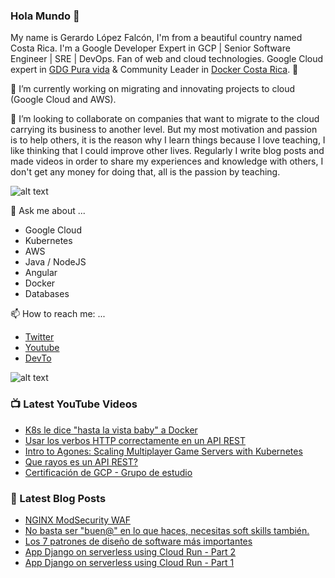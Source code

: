 ### Hola Mundo 👋
My name is Gerardo López Falcón, I'm from a beautiful country named Costa Rica. I'm a Google Developer Expert in GCP | Senior Software Engineer | SRE | DevOps. Fan of web and cloud technologies. Google Cloud expert in [GDG Pura vida](https://twitter.com/gdgpuravida) & Community Leader in [Docker Costa Rica](https://twitter.com/DockerTico). :rocket:

🔭 I’m currently working on migrating and innovating projects to cloud (Google Cloud and AWS). 


🌱 I’m looking to collaborate on companies that want to migrate to the cloud carrying its business to another level. But my most motivation and passion is to help others, it is the reason why I learn things because I love teaching, I like thinking that I could improve other lives. Regularly I write blog posts and made videos in order to share my experiences and knowledge with others, I don't get any money for doing that, all is the passion by teaching.

![alt text](https://media.giphy.com/media/KEG5UtvXUD7WPIhhuy/giphy.gif)

💬 Ask me about ...
  - Google Cloud
  - Kubernetes
  - AWS
  - Java / NodeJS
  - Angular
  - Docker
  - Databases
  
📫 How to reach me: ...
  - [Twitter](https://twitter.com/gelopfalcon)
  - [Youtube](https://www.youtube.com/channel/UCypyV-geyQF6gfBJlhb1DVA?view_as=subscriber)
  - [DevTo](https://dev.to/gelopfalcon)
  
  ![alt text](  https://media.giphy.com/media/7OWuHbNytj2RAiXtaa/giphy.gif)
  
  
### 📺 Latest YouTube Videos
<!-- YOUTUBE:START -->
- [K8s le dice "hasta la vista baby" a Docker](https://www.youtube.com/watch?v=J5i1n0YQLJw)
- [Usar los verbos HTTP correctamente en un API REST](https://www.youtube.com/watch?v=R2vIIkdNs74)
- [Intro to Agones: Scaling Multiplayer Game Servers with Kubernetes](https://www.youtube.com/watch?v=v8ZpH3UR29Y)
- [Que rayos es un API REST?](https://www.youtube.com/watch?v=T3HU5fz7kog)
- [Certificación de GCP - Grupo de estudio](https://www.youtube.com/watch?v=UGghmUaSOPM)
<!-- YOUTUBE:END -->
  
### 📕 Latest Blog Posts
<!-- BLOG-POST-LIST:START -->
- [NGINX ModSecurity WAF](https://dev.to/gelopfalcon/nginx-modsecurity-waf-16cf)
- [No basta ser "buen@" en lo que haces, necesitas soft skills también.](https://dev.to/gelopfalcon/no-basta-ser-buen-en-lo-que-haces-necesitas-soft-skills-tambien-34dg)
- [Los 7 patrones de diseño de software más importantes](https://dev.to/gelopfalcon/los-7-patrones-de-diseno-de-software-mas-importantes-28l2)
- [App Django on serverless using Cloud Run - Part 2](https://dev.to/gelopfalcon/app-django-on-serverless-using-cloud-run-part-2-2i48)
- [App Django on serverless using Cloud Run - Part 1](https://dev.to/gelopfalcon/app-django-on-serverless-using-cloud-run-part-1-30lj)
<!-- BLOG-POST-LIST:END -->

  
<!--
**gelopfalcon/gelopfalcon** is a ✨ _special_ ✨ repository because its `README.md` (this file) appears on your GitHub profile.

Here are some ideas to get you started:

- 🔭 I’m currently working on ...
- 🌱 I’m currently learning ...
- 👯 I’m looking to collaborate on ...
- 🤔 I’m looking for help with ...
- 💬 Ask me about ...
- 📫 How to reach me: ...
- 😄 Pronouns: ...
- ⚡ Fun fact: ...
-->
